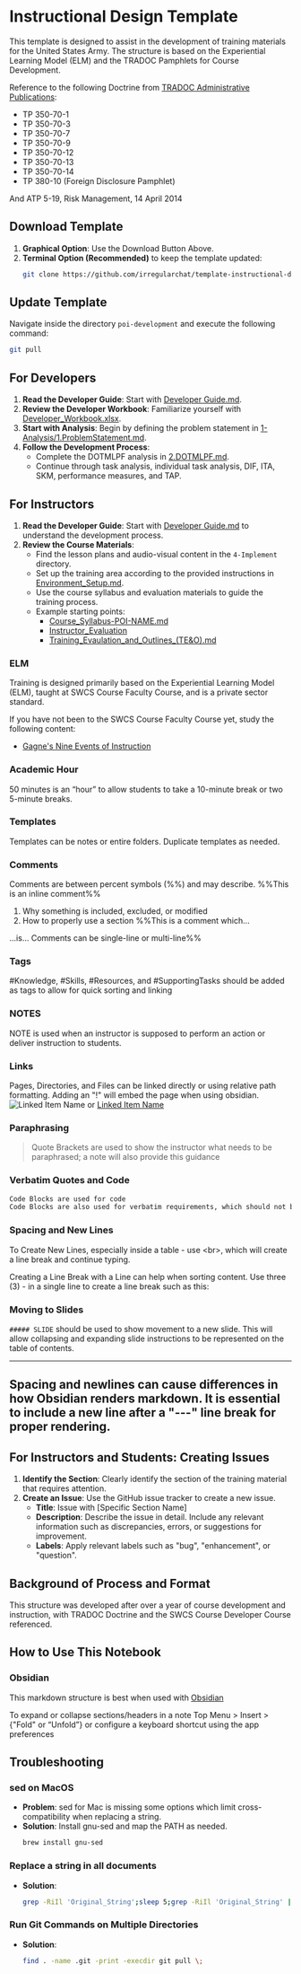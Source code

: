 # Instructional Design Template

This template is designed to assist in the development of training materials for the United States Army. The structure is based on the Experiential Learning Model (ELM) and the TRADOC Pamphlets for Course Development.

Reference to the following Doctrine from [TRADOC Administrative Publications](https://adminpubs.tradoc.army.mil/pamphlets.html):
- TP 350-70-1
- TP 350-70-3
- TP 350-70-7
- TP 350-70-9
- TP 350-70-12
- TP 350-70-13
- TP 350-70-14
- TP 380-10 (Foreign Disclosure Pamphlet)

And ATP 5-19, Risk Management, 14 April 2014

## Download Template
1. **Graphical Option**: Use the Download Button Above.
2. **Terminal Option (Recommended)** to keep the template updated:
   ```BASH
   git clone https://github.com/irregularchat/template-instructional-design.git
   ```

## Update Template
Navigate inside the directory `poi-development` and execute the following command:
   ```BASH
   git pull
   ```

## For Developers
1. **Read the Developer Guide**: Start with [Developer Guide.md](/Development-Training_Name/Developer%20Guide.md).
2. **Review the Developer Workbook**: Familiarize yourself with [Developer_Workbook.xlsx](/Development-Training_Name/Developer_Workbook.xlsx).
3. **Start with Analysis**: Begin by defining the problem statement in [1-Analysis/1.ProblemStatement.md](/Development-Training_Name/Development-Training_Name/1-Analysis/1.ProblemStatement.md).
4. **Follow the Development Process**:
   - Complete the DOTMLPF analysis in [2.DOTMLPF.md](/Development-Training_Name/Development-Training_Name/1-Analysis/2-Task_Analysis/2.DOTMLPF.md).
   - Continue through task analysis, individual task analysis, DIF, ITA, SKM, performance measures, and TAP.

## For Instructors
1. **Read the Developer Guide**: Start with [Developer Guide.md](/Development-Training_Name/Developer%20Guide.md) to understand the development process.
2. **Review the Course Materials**:
   - Find the lesson plans and audio-visual content in the `4-Implement` directory.
   - Set up the training area according to the provided instructions in [Environment_Setup.md](/Development-Training_Name/Development-Training_Name/4-Implement/POI-Course_Name/Classroom_Setup/Environment_Setup.md).
   - Use the course syllabus and evaluation materials to guide the training process.
   - Example starting points:
     - [Course_Syllabus-POI-NAME.md](/Development-Training_Name/Development-Training_Name/4-Implement/POI-Course_Name/Course_Syllabus-POI-NAME.md)
     - [Instructor_Evaluation](/Development-Training_Name/Development-Training_Name/4-Implement/POI-Course_Name/Evaluation/Instructor_Evaluation)
     - [Training_Evaulation_and_Outlines_(TE&O).md](/Development-Training_Name/Development-Training_Name/4-Implement/POI-Course_Name/Evaluation/Training_Evaulation_and_Outlines_(TE&O).md)

### ELM
Training is designed primarily based on the Experiential Learning Model (ELM), taught at SWCS Course Faculty Course, and is a private sector standard.
 
If you have not been to the SWCS Course Faculty Course yet, study the following content:
- [Gagne's Nine Events of Instruction](https://youtu.be/-31fCUQ2htU)
### Academic Hour
50 minutes is an “hour” to allow students to take a 10-minute break or two 5-minute breaks. 
### Templates
Templates can be notes or entire folders. Duplicate templates as needed. 
### Comments
Comments are between percent symbols (\%%) and may describe. %%This is an inline comment%%

1. Why something is included, excluded, or modified 
2. How to properly use a section
%%This is a comment which... 

...is...
Comments can be single-line or multi-line%%
### Tags
#Knowledge, #Skills, #Resources, and #SupportingTasks should be added as tags to allow for quick sorting and linking

### NOTES
NOTE is used when an instructor is supposed to perform an action or deliver instruction to students. 

### Links
Pages, Directories, and Files can be linked directly or using relative path formatting. Adding an "!" will embed the page when using obsidian.
![Linked Item Name](/Development-Training_Name/)
or 
[Linked Item Name](/Development-Training_Name/)


### Paraphrasing
> Quote Brackets are used to show the instructor what needs to be paraphrased; a note will also provide this guidance


### Verbatim Quotes and Code
```md
Code Blocks are used for code 
Code Blocks are also used for verbatim requirements, which should not be paraphrased. The code block allows an instructor to notice quickly and to copy if needed.
```

### Spacing and New Lines

To Create New Lines, especially inside a table - use \<br\>, which will create a line break and continue typing. 

Creating a Line Break with a Line can help when sorting content. Use three (3) - in a single line to create a line break such as this:

### Moving to Slides
`##### SLIDE`  should be used to show movement to a new slide. This will allow collapsing and expanding slide instructions to be represented on the table of contents.

---

Spacing and newlines can cause differences in how Obsidian renders markdown. It is essential to include a new line after a "---" line break for proper rendering. 
--- 

## For Instructors and Students: Creating Issues
1. **Identify the Section**: Clearly identify the section of the training material that requires attention.
2. **Create an Issue**: Use the GitHub issue tracker to create a new issue.
   - **Title**: Issue with [Specific Section Name]
   - **Description**: Describe the issue in detail. Include any relevant information such as discrepancies, errors, or suggestions for improvement.
   - **Labels**: Apply relevant labels such as "bug", "enhancement", or "question".

## Background of Process and Format
This structure was developed after over a year of course development and instruction, with TRADOC Doctrine and the SWCS Course Developer Course referenced.
## How to Use This Notebook 
### Obsidian 
This markdown structure is best when used with [Obsidian](https://obsidian.md/) 

To expand or collapse sections/headers in a note Top Menu > Insert > {"Fold" or “Unfold”}  or configure a keyboard shortcut using the app preferences

## Troubleshooting
### sed on MacOS
- **Problem**: sed for Mac is missing some options which limit cross-compatibility when replacing a string.
- **Solution**: Install gnu-sed and map the PATH as needed.
   ```BASH
   brew install gnu-sed
   ```

### Replace a string in all documents
- **Solution**:
   ```BASH
   grep -RiIl 'Original_String';sleep 5;grep -RiIl 'Original_String' | xargs sed -i 's/Original_String/Replacement_New_String/g'
   ```

### Run Git Commands on Multiple Directories
- **Solution**:
   ```BASH
   find . -name .git -print -execdir git pull \;
   ```

